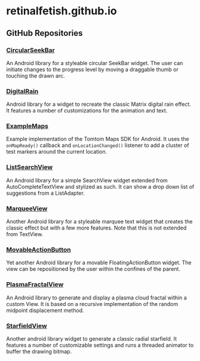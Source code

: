 # retinalfetish.github.io
## GitHub Repositories
### [CircularSeekBar](https://github.com/retinalfetish/CircularSeekBar)
An Android library for a styleable circular SeekBar widget. The user can initiate changes to the progress level by moving a draggable thumb or touching the drawn arc.
### [DigitalRain](https://github.com/retinalfetish/DigitalRain)
Android library for a widget to recreate the classic Matrix digital rain effect. It features a number of customizations for the animation and text.
### [ExampleMaps](https://github.com/retinalfetish/ExampleMaps)
Example implementation of the Tomtom Maps SDK for Android. It uses the `onMapReady()` callback and `onLocationChanged()` listener to add a cluster of test markers around the current location.
### [ListSearchView](https://github.com/retinalfetish/ListSearchView)
An Android library for a simple SearchView widget extended from AutoCompleteTextView and stylized as such. It can show a drop down list of suggestions from a ListAdapter.
### [MarqueeView](https://github.com/retinalfetish/MarqueeView)
Another Android library for a styleable marquee text widget that creates the classic effect but with a few more features. Note that this is not extended from TextView.
### [MovableActionButton](https://github.com/retinalfetish/MovableActionButton)
Yet another Android library for a movable FloatingActionButton widget. The view can be repositioned by the user within the confines of the parent.
### [PlasmaFractalView](https://github.com/retinalfetish/PlasmaFractalView)
An Android library to generate and display a plasma cloud fractal within a custom View. It is based on a recursive implementation of the random midpoint displacement method.
### [StarfieldView](https://github.com/retinalfetish/StarfieldView)
Another android library widget to generate a classic radial starfield. It features a number of customizable settings and runs a threaded animator to buffer the drawing bitmap.
